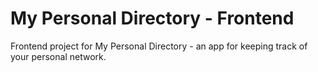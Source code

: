 # My Personal Directory - Frontend

Frontend project for My Personal Directory - an app for keeping track of your personal network.
